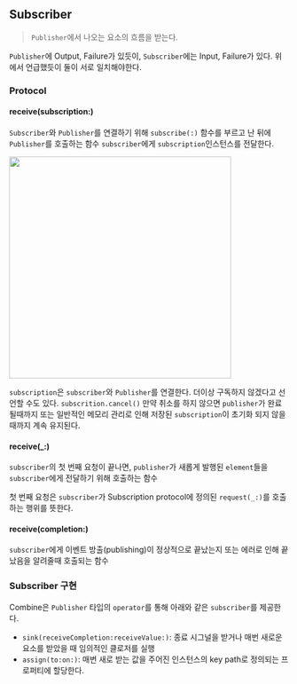 ## Subscriber
> `Publisher`에서 나오는 요소의 흐름을 받는다.

`Publisher`에 Output, Failure가 있듯이, `Subscriber`에는 Input, Failure가 있다.
위에서 언급했듯이 둘이 서로 일치해야한다.


### Protocol

#### receive(subscription:)
`Subscriber`와 `Publisher`를 연결하기 위해 `subscribe(:)` 함수를 부르고 난 뒤에 `Publisher`를 호출하는 함수
`subscriber`에게 `subscription`인스턴스를 전달한다.

<img src="https://hackmd.io/_uploads/Bk1CUmQSh.png" width="400">

`subscription`은 `subscriber`와 `Publisher`를 연결한다.
더이상 구독하지 않겠다고 선언할 수도 있다.
`subscrition.cancel()`
만약 취소를 하지 않으면 `publisher`가 완료될때까지 또는 일반적인 메모리 관리로 인해 저장된 `subscription`이 초기화 되지 않을때까지 계속 유지된다.

#### receive(_:)
`subscriber`의 첫 번째 요청이 끝나면, `publisher`가 새롭게 발행된 `element`들을  `subscriber`에게 전달하기 위해 호출하는 함수

첫 번째 요청은 `subscriber`가 Subscription protocol에 정의된 `request(_:)`를 호출하는 행위를 뜻한다.

#### receive(completion:)
`subscriber`에게 이벤트 방출(publishing)이 정상적으로 끝났는지 또는 에러로 인해 끝났음을 알려줄때 호출되는 함수

### Subscriber 구현
Combine은 `Publisher` 타입의 `operator`를 통해 아래와 같은 `subscriber`를 제공한다.

- `sink(receiveCompletion:receiveValue:)`: 종료 시그널을 받거나 매번 새로운 요소를 받았을 때 임의적인 클로저를 실행
- `assign(to:on:)`: 매번 새로 받는 값을 주어진 인스턴스의 key path로 정의되는 프로퍼티에 할당한다.


